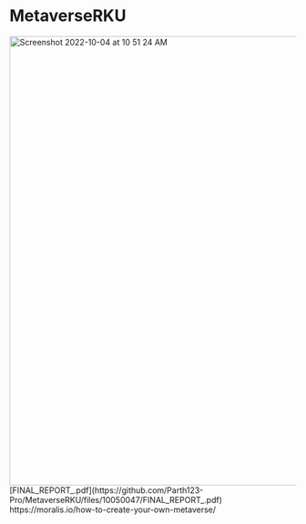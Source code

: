 # MetaverseRKU
<img width="790" alt="Screenshot 2022-10-04 at 10 51 24 AM" src="https://user-images.githubusercontent.com/55745745/193741058-8fbd1143-4443-4b91-9aa4-bff4515c34d8.png">
[FINAL_REPORT_.pdf](https://github.com/Parth123-Pro/MetaverseRKU/files/10050047/FINAL_REPORT_.pdf)
https://moralis.io/how-to-create-your-own-metaverse/
